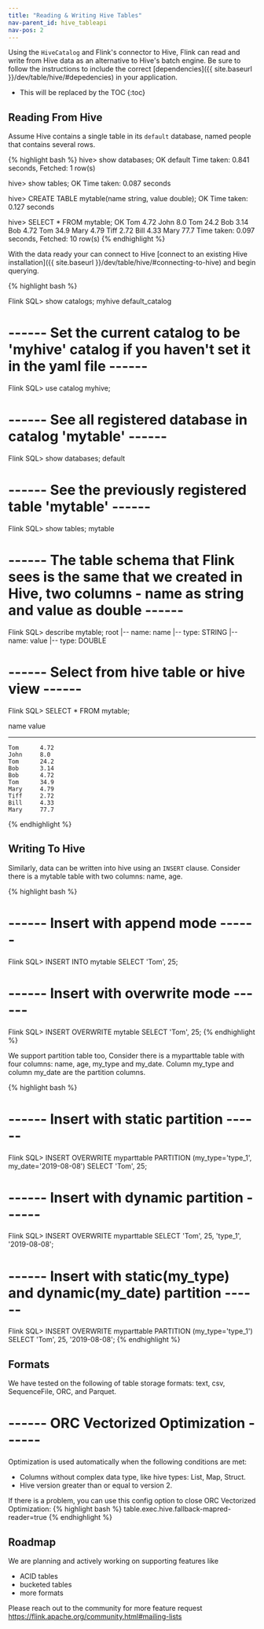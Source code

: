 ```yaml
---
title: "Reading & Writing Hive Tables"
nav-parent_id: hive_tableapi
nav-pos: 2
---
```

<!--
Licensed to the Apache Software Foundation (ASF) under one
or more contributor license agreements.  See the NOTICE file
distributed with this work for additional information
regarding copyright ownership.  The ASF licenses this file
to you under the Apache License, Version 2.0 (the
"License"); you may not use this file except in compliance
with the License.  You may obtain a copy of the License at

  http://www.apache.org/licenses/LICENSE-2.0

Unless required by applicable law or agreed to in writing,
software distributed under the License is distributed on an
"AS IS" BASIS, WITHOUT WARRANTIES OR CONDITIONS OF ANY
KIND, either express or implied.  See the License for the
specific language governing permissions and limitations
under the License.
-->

Using the `HiveCatalog` and Flink's connector to Hive, Flink can read and write from Hive data as an alternative to Hive's batch engine. Be sure to follow the instructions to include the correct [dependencies]({{ site.baseurl }}/dev/table/hive/#depedencies) in your application.  

* This will be replaced by the TOC
{:toc}

## Reading From Hive

Assume Hive contains a single table in its `default` database, named people that contains several rows.

{% highlight bash %}
hive> show databases;
OK
default
Time taken: 0.841 seconds, Fetched: 1 row(s)

hive> show tables;
OK
Time taken: 0.087 seconds

hive> CREATE TABLE mytable(name string, value double);
OK
Time taken: 0.127 seconds

hive> SELECT * FROM mytable;
OK
Tom   4.72
John  8.0
Tom   24.2
Bob   3.14
Bob   4.72
Tom   34.9
Mary  4.79
Tiff  2.72
Bill  4.33
Mary  77.7
Time taken: 0.097 seconds, Fetched: 10 row(s)
{% endhighlight %}

With the data ready your can connect to Hive [connect to an existing Hive installation]({{ site.baseurl }}/dev/table/hive/#connecting-to-hive) and begin querying. 

{% highlight bash %}

Flink SQL> show catalogs;
myhive
default_catalog

# ------ Set the current catalog to be 'myhive' catalog if you haven't set it in the yaml file ------

Flink SQL> use catalog myhive;

# ------ See all registered database in catalog 'mytable' ------

Flink SQL> show databases;
default

# ------ See the previously registered table 'mytable' ------

Flink SQL> show tables;
mytable

# ------ The table schema that Flink sees is the same that we created in Hive, two columns - name as string and value as double ------ 
Flink SQL> describe mytable;
root
 |-- name: name
 |-- type: STRING
 |-- name: value
 |-- type: DOUBLE

# ------ Select from hive table or hive view ------ 
Flink SQL> SELECT * FROM mytable;

   name      value
__________ __________

    Tom      4.72
    John     8.0
    Tom      24.2
    Bob      3.14
    Bob      4.72
    Tom      34.9
    Mary     4.79
    Tiff     2.72
    Bill     4.33
    Mary     77.7

{% endhighlight %}

## Writing To Hive

Similarly, data can be written into hive using an `INSERT` clause. Consider there is a mytable table with two columns: name, age.

{% highlight bash %}
# ------ Insert with append mode ------ 
Flink SQL> INSERT INTO mytable SELECT 'Tom', 25;

# ------ Insert with overwrite mode ------ 
Flink SQL> INSERT OVERWRITE mytable SELECT 'Tom', 25;
{% endhighlight %}

We support partition table too, Consider there is a myparttable table with four columns: name, age, my_type and my_date. Column my_type and column my_date are the partition columns.

{% highlight bash %}
# ------ Insert with static partition ------ 
Flink SQL> INSERT OVERWRITE myparttable PARTITION (my_type='type_1', my_date='2019-08-08') SELECT 'Tom', 25;

# ------ Insert with dynamic partition ------ 
Flink SQL> INSERT OVERWRITE myparttable SELECT 'Tom', 25, 'type_1', '2019-08-08';

# ------ Insert with static(my_type) and dynamic(my_date) partition ------ 
Flink SQL> INSERT OVERWRITE myparttable PARTITION (my_type='type_1') SELECT 'Tom', 25, '2019-08-08';
{% endhighlight %}

## Formats

We have tested on the following of table storage formats: text, csv, SequenceFile, ORC, and Parquet.

# ------ ORC Vectorized Optimization ------ 
Optimization is used automatically when the following conditions are met:

- Columns without complex data type, like hive types: List, Map, Struct.
- Hive version greater than or equal to version 2.

If there is a problem, you can use this config option to close ORC Vectorized Optimization:
{% highlight bash %}
table.exec.hive.fallback-mapred-reader=true
{% endhighlight %}

## Roadmap

We are planning and actively working on supporting features like

- ACID tables
- bucketed tables
- more formats

Please reach out to the community for more feature request https://flink.apache.org/community.html#mailing-lists
